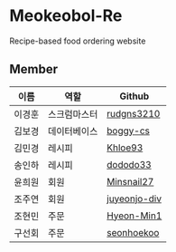 # Meokeobol-Re
Recipe-based food ordering website


## Member
| 이름  | 역할  | Github                            |
|-----|-----|-----------------------------------|
| 이경훈 | 스크럼마스터 | [rudgns3210](https://github.com/rudgns3210) |
| 김보경 | 데이터베이스 | [boggy-cs](https://github.com/boggy-cs)   |
| 김민경 | 레시피 | [Khloe93](https://github.com/Khloe93) |
| 송인하 | 레시피 | [dododo33](https://github.com/dododo33) |
| 윤희원 | 회원  | [Minsnail27](https://github.com/Minsnail27) |
| 조주연 | 회원  | [juyeonjo-div](https://github.com/juyeonjo-div) |
| 조현민 | 주문  | [Hyeon-Min1](https://github.com/Hyeon-Min1) |
| 구선회 | 주문  | [seonhoekoo](https://github.com/seonhoekoo) |

